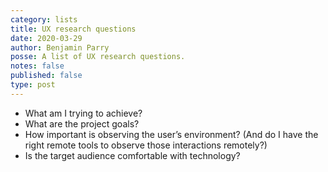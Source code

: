 ```yaml
---
category: lists
title: UX research questions
date: 2020-03-29
author: Benjamin Parry
posse: A list of UX research questions.
notes: false
published: false
type: post
---
```


* What am I trying to achieve?
* What are the project goals?
* How important is observing the user’s environment? (And do I have the right remote tools to observe those interactions remotely?)
* Is the target audience comfortable with technology?
